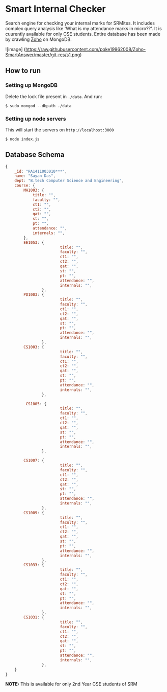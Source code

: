 # Smart Internal Checker

Search engine for checking your internal marks for SRMites. It includes complex query analysis like 'What is my attendance marks in micro??'. It is cuurently available for only CSE students. Entire database has been made by crawling [Zoho](https://creator.zohopublic.com/srm_university/attendance-2015-16/view-perma/Student_Status/H2rQs63qk22E9xdk1PAnBnNqzuFfgZMtD9yN5RkfuA7V6RsCdOfxxXeXjud80upTEZgQxjPJR3b0ffxU49rYOSr7fpaa9g1hRZmd/studentID=2727643000005460843) on MongoDB.

![image] (https://raw.githubusercontent.com/poke19962008/Zoho-SmartAnswer/master/git-res/s1.png)

## How to run

### Setting up MongoDB

Delete the lock file present in `./data`. And run:

```
$ sudo mongod --dbpath ./data
```

### Setting up node servers

This will start the servers on `http://localhost:3000`


```
$ node index.js
```

## Database Schema

```javascript
{
	_id: "RA1411003010***",
	name: "Sayan Das",
	dept: "B.tech Computer Science and Engineering",
	course: {
		MA1003: {
			title: "",
			faculty: "",
			ct1: "",
			ct2: "",
			qat: "",
			st: "",
			pt: "",
			attendance: "",
			internals: "",
		},
 		EE1053: {
                        title: "",
                        faculty: "",
                        ct1: "",
                        ct2: "",
                        qat: "",
                        st: "",
                        pt: "",
                        attendance: "",
                        internals: "",
                },
 		PD1003: {
                        title: "",
                        faculty: "",
                        ct1: "",
                        ct2: "",
                        qat: "",
                        st: "",
                        pt: "",
                        attendance: "",
                        internals: "",
                },
 		CS1003: {
                        title: "",
                        faculty: "",
                        ct1: "",
                        ct2: "",
                        qat: "",
                        st: "",
                        pt: "",
                        attendance: "",
                        internals: "",
                },

		 CS1005: {
                        title: "",
                        faculty: "",
                        ct1: "",
                        ct2: "",
                        qat: "",
                        st: "",
                        pt: "",
                        attendance: "",
                        internals: "",
                },

 		CS1007: {
                        title: "",
                        faculty: "",
                        ct1: "",
                        ct2: "",
                        qat: "",
                        st: "",
                        pt: "",
                        attendance: "",
                        internals: "",
                },
 		CS1009: {
                        title: "",
                        faculty: "",
                        ct1: "",
                        ct2: "",
                        qat: "",
                        st: "",
                        pt: "",
                        attendance: "",
                        internals: "",
                },
		CS1033: {
                        title: "",
                        faculty: "",
                        ct1: "",
                        ct2: "",
                        qat: "",
                        st: "",
                        pt: "",
                        attendance: "",
                        internals: "",
                },
 		CS1031: {
                        title: "",
                        faculty: "",
                        ct1: "",
                        ct2: "",
                        qat: "",
                        st: "",
                        pt: "",
                        attendance: "",
                        internals: "",
                },
	}
}
```


**NOTE:** This is available for only 2nd Year CSE students of SRM 
